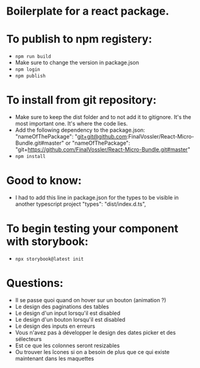 # Boilerplate for a react package.

# To publish to npm registery:

- `npm run build`
- Make sure to change the version in package.json
- `npm login`
- `npm publish`

# To install from git repository:

- Make sure to keep the dist folder and to not add it to gitignore. It's the most important one. It's where the code lies.
- Add the following dependency to the package.json:
  "nameOfThePackage": "git+git@github.com:FinalVossler/React-Micro-Bundle.git#master"
  or
  "nameOfThePackage": "git+https://github.com/FinalVossler/React-Micro-Bundle.git#master"
- `npm install`

# Good to know:

- I had to add this line in package.json for the types to be visible in another typescript project
  "types": "dist/index.d.ts",

# To begin testing your component with storybook:

- `npx storybook@latest init`

# Questions:

- Il se passe quoi quand on hover sur un bouton (animation ?)
- Le design des paginations des tables
- Le design d'un input lorsqu'il est disabled
- Le design d'un bouton lorsqu'il est disabled
- Le design des inputs en erreurs
- Vous n'avez pas à développer le design des dates picker et des sélecteurs
- Est ce que les colonnes seront resizables
- Ou trouver les îcones si on a besoin de plus que ce qui existe maintenant dans les maquettes
